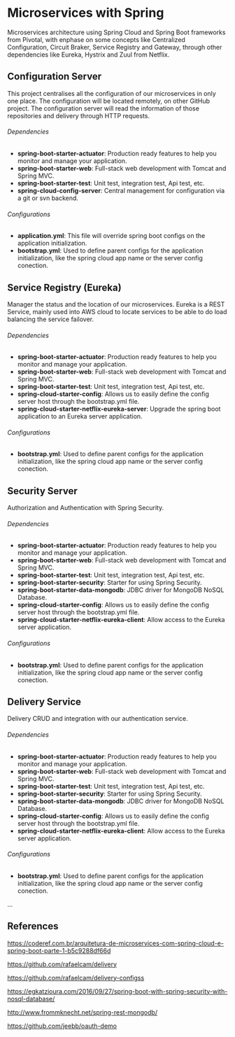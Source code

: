 # Microservices with Spring

Microservices architecture using Spring Cloud and Spring Boot frameworks from Pivotal, with enphase on some concepts like Centralized Configuration, Circuit Braker, Service Registry and Gateway, through other dependencies like Eureka, Hystrix and Zuul from Netflix.

## Configuration Server

This project centralises all the configuration of our microservices in only one place.
The configuration will be located remotely, on other GitHub project.
The configuration server will read the information of those repositories and delivery through HTTP requests.

###### Dependencies

- **spring-boot-starter-actuator**: Production ready features to help you monitor and manage your application.
- **spring-boot-starter-web**: Full-stack web development with Tomcat and Spring MVC.
- **spring-boot-starter-test**: Unit test, integration test, Api test, etc.
- **spring-cloud-config-server**: Central management for configuration via a git or svn backend.

###### Configurations

- **application.yml**: This file will override spring boot configs on the application initialization.
- **bootstrap.yml**: Used to define parent configs for the application initialization, like the spring cloud app name or the server config conection.

## Service Registry (Eureka)

Manager the status and the location of our microservices.
Eureka is a REST Service, mainly used into AWS cloud to locate services to be able to do load balancing the service failover.

###### Dependencies

- **spring-boot-starter-actuator**: Production ready features to help you monitor and manage your application.
- **spring-boot-starter-web**: Full-stack web development with Tomcat and Spring MVC.
- **spring-boot-starter-test**: Unit test, integration test, Api test, etc.
- **spring-cloud-starter-config**: Allows us to easily define the config server host through the bootstrap.yml file.
- **spring-cloud-starter-netflix-eureka-server**: Upgrade the spring boot application to an Eureka server application.

###### Configurations

- **bootstrap.yml**: Used to define parent configs for the application initialization, like the spring cloud app name or the server config conection.

## Security Server

Authorization and Authentication with Spring Security.

###### Dependencies

- **spring-boot-starter-actuator**: Production ready features to help you monitor and manage your application.
- **spring-boot-starter-web**: Full-stack web development with Tomcat and Spring MVC.
- **spring-boot-starter-test**: Unit test, integration test, Api test, etc.
- **spring-boot-starter-security**:  Starter for using Spring Security.
- **spring-boot-starter-data-mongodb**: JDBC driver for MongoDB NoSQL Database.
- **spring-cloud-starter-config**: Allows us to easily define the config server host through the bootstrap.yml file.
- **spring-cloud-starter-netflix-eureka-client**: Allow access to the Eureka server application.

###### Configurations

- **bootstrap.yml**: Used to define parent configs for the application initialization, like the spring cloud app name or the server config conection.

## Delivery Service

Delivery CRUD and integration with our authentication service.

###### Dependencies

- **spring-boot-starter-actuator**: Production ready features to help you monitor and manage your application.
- **spring-boot-starter-web**: Full-stack web development with Tomcat and Spring MVC.
- **spring-boot-starter-test**: Unit test, integration test, Api test, etc.
- **spring-boot-starter-security**:  Starter for using Spring Security.
- **spring-boot-starter-data-mongodb**: JDBC driver for MongoDB NoSQL Database.
- **spring-cloud-starter-config**: Allows us to easily define the config server host through the bootstrap.yml file.
- **spring-cloud-starter-netflix-eureka-client**: Allow access to the Eureka server application.

###### Configurations

- **bootstrap.yml**: Used to define parent configs for the application initialization, like the spring cloud app name or the server config conection.

...

## References

https://coderef.com.br/arquitetura-de-microservices-com-spring-cloud-e-spring-boot-parte-1-b5c9288df66d

https://github.com/rafaelcam/delivery

https://github.com/rafaelcam/delivery-configss

https://egkatzioura.com/2016/09/27/spring-boot-with-spring-security-with-nosql-database/

http://www.frommknecht.net/spring-rest-mongodb/

https://github.com/jeebb/oauth-demo